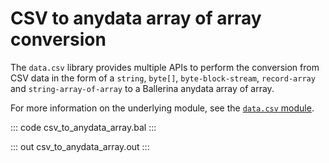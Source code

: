 # CSV to anydata array of array conversion

The `data.csv` library provides multiple APIs to perform the conversion from CSV data in the form of a `string`, `byte[]`, `byte-block-stream`, `record-array` and `string-array-of-array` to a Ballerina anydata array of array.

For more information on the underlying module, see the [`data.csv` module](https://lib.ballerina.io/ballerina/data.csv/latest/).

::: code csv_to_anydata_array.bal :::

::: out csv_to_anydata_array.out :::
